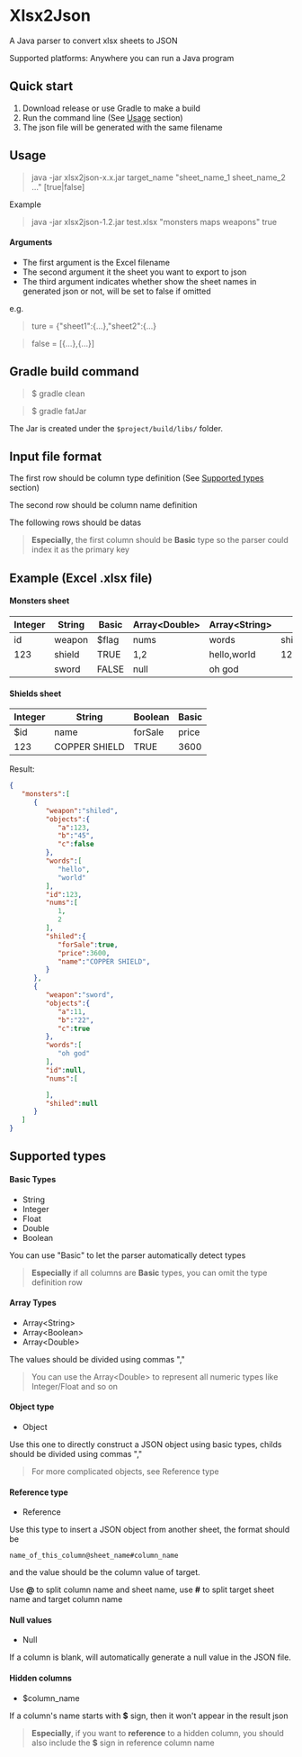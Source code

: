 # Xlsx2Json
A Java parser to convert xlsx sheets to JSON

Supported platforms: Anywhere you can run a Java program

## Quick start
1. Download release or use Gradle to make a build 
2. Run the command line (See [Usage](#usage) section)
3. The json file will be generated with the same filename

## Usage

> java -jar xlsx2json-x.x.jar target_name "sheet_name_1 sheet_name_2 ..." [true|false]

Example

> java -jar xlsx2json-1.2.jar test.xlsx "monsters maps weapons" true

#### Arguments

* The first argument is the Excel filename
* The second argument it the sheet you want to export to json
* The third argument indicates whether show the sheet names in generated json or not, will be set to false if omitted

e.g.
> ture = {"sheet1":{...},"sheet2":{...}

> false = [{...},{...}]

## Gradle build command
> $ gradle clean

> $ gradle fatJar

The Jar is created under the ```$project/build/libs/``` folder.

## Input file format

The first row should be column type definition (See [Supported types](#supported-types) section)

The second row should be column name definition

The following rows should be datas

> **Especially**, the first column should be **Basic** type so the parser could index it as the primary key

## Example (Excel .xlsx file)
#### Monsters sheet
| Integer | String | Basic  | Array\<Double\> | Array\<String\>   | Reference   | Object      |
| ----   | --------| ------ | ---------------- | ---------- | ---------- | ------------ |
| id     | weapon  | $flag   | nums  | words  | shiled@shield#$id   | objects      |
| 123    | shield  | TRUE   | 1,2   | hello,world   | 123 | a:123,b:"45",c:false   |
|        | sword   | FALSE  | null  | oh god       |   | a:11;b:"22",c:true    |

#### Shields sheet
| Integer | String | Boolean  | Basic |
| ----   | --------| ------ | ------ | 
| $id     | name  | forSale   | price  |
| 123    | COPPER SHIELD  | TRUE   | 3600 |

Result:

```json
{
   "monsters":[
      {
         "weapon":"shiled",
         "objects":{
            "a":123,
            "b":"45",
            "c":false
         },
         "words":[
            "hello",
            "world"
         ],
         "id":123,
         "nums":[
            1,
            2
         ],
         "shiled":{
            "forSale":true,
            "price":3600,
            "name":"COPPER SHIELD",
         }
      },
      {
         "weapon":"sword",
         "objects":{
            "a":11,
            "b":"22",
            "c":true
         },
         "words":[
            "oh god"
         ],
         "id":null,
         "nums":[

         ],
         "shiled":null
      }
   ]
}
```

## Supported types
#### Basic Types
* String
* Integer
* Float
* Double
* Boolean

You can use "Basic" to let the parser automatically detect types

> **Especially** if all columns are **Basic** types, you can omit the type definition row

#### Array Types
* Array\<String\>
* Array\<Boolean\>
* Array\<Double\>

The values should be divided using commas ","

> You can use the Array\<Double\> to represent all numeric types like Integer/Float and so on

#### Object type
* Object

Use this one to directly construct a JSON object using basic types, childs should be divided using commas ","

> For more complicated objects, see Reference type

#### Reference type
* Reference

Use this type to insert a JSON object from another sheet, the format should be

``` name_of_this_column@sheet_name#column_name ```

and the value should be the column value of target.

Use **@** to split column name and sheet name, use **#** to split target sheet name and target column name

#### Null values

* Null

If a column is blank, will automatically generate a null value in the JSON file.

#### Hidden columns

* $column_name

If a column's name starts with **$** sign, then it won't appear in the result json

> **Especially**, if you want to **reference** to a hidden column, you should also include the **$** sign in reference column name
